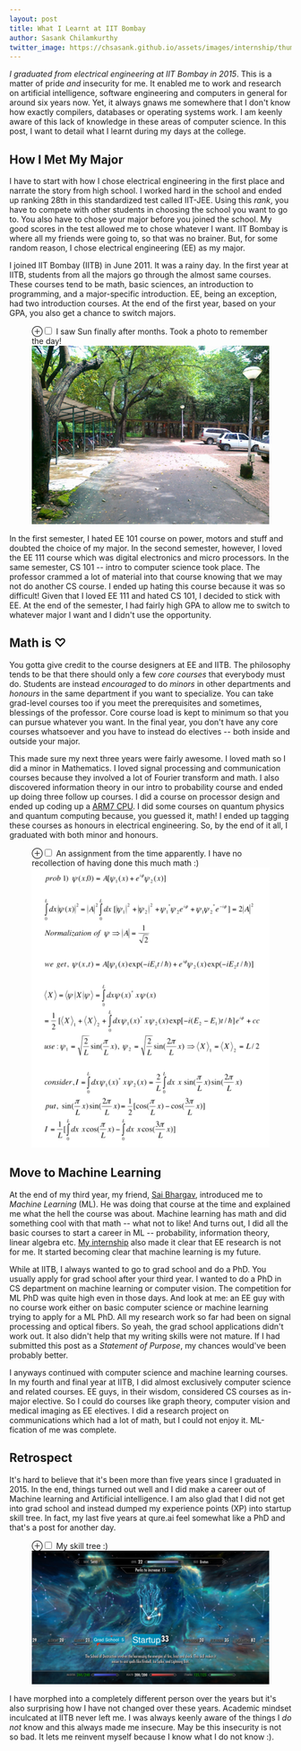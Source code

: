 ```yaml
---
layout: post
title: What I Learnt at IIT Bombay
author: Sasank Chilamkurthy
twitter_image: https://chsasank.github.io/assets/images/internship/thumbnail.png
---
```


*I graduated from electrical engineering at IIT Bombay in 2015*. This is a matter of pride *and* insecurity for me. It enabled me to work and research on artificial intelligence, software engineering and computers in general for around six years now. Yet, it always gnaws me somewhere that I don't know how exactly compilers, databases or operating systems work. I am keenly aware of this lack of knowledge in these areas of computer science. In this post, I want to detail what I learnt during my days at the college.

## How I Met My Major

I have to start with how I chose electrical engineering in the first place and narrate the story from high school. I worked hard in the school and ended up ranking 28th in this standardized test called IIT-JEE. Using this *rank*, you have to compete with other students in choosing the school you want to go to. You also have to chose your major before you joined the school. My good scores in the test allowed me to chose whatever I want. IIT Bombay is where all my friends were going to, so that was no brainer. But, for some random reason, I chose electrical engineering (EE) as my major. 


I joined IIT Bombay (IITB) in June 2011. It was a rainy day. In the first year at IITB, students from all the majors go through the almost same courses. These courses tend to be math, basic sciences, an introduction to programming, and a major-specific introduction. EE, being an exception, had two introduction courses. At the end of the first year, based on your GPA, you also get a chance to switch majors. 

<figure>
<label for="mn-fig-0" class="margin-toggle">⊕</label><input type="checkbox" id="mn-fig-0" class="margin-toggle">
<span class="marginnote">I saw Sun finally after months. Took a photo to remember the day!</span>
<img src="/assets/images/random/iitb_initial_days.jpg" alt="No rain after a lot of days">
</figure>

In the first semester, I hated  EE 101 course on power, motors and stuff and doubted the choice of my major. In the second semester, however, I loved the EE 111 course which was digital electronics and micro processors. In the same semester, CS 101 -- intro to computer science took place. The professor crammed a lot of material into that course knowing that we may not do another CS course. I ended up hating this course because it was so difficult! Given that I loved EE 111 and hated CS 101, I decided to stick with EE. At the end of the semester, I had fairly high GPA to allow me to switch to whatever major I want and I didn't use the opportunity.

## Math is ♡

You gotta give credit to the course designers at EE and IITB. The philosophy tends to be that there should only a few *core courses* that everybody must do. Students are instead *encouraged* to do *minors* in other departments and *honours* in the same department if you want to specialize. You can take grad-level courses too if you meet the prerequisites and sometimes, blessings of the professor. Core course load is kept to minimum so that you can pursue whatever you want. In the final year, you don't have any core courses whatsoever and you have to instead do electives -- both inside and outside your major. 

This made sure my next three years were fairly awesome. I loved math so I did a minor in Mathematics. I loved signal processing and communication courses because they involved a lot of Fourier transform and math. I also discovered information theory in our intro to probability course and ended up doing three follow up courses. I did a course on processor design and ended up coding up a [ARM7 CPU](https://github.com/chsasank/ARM7/). I did some courses on quantum physics and quantum computing because, you guessed it, math! I ended up tagging these courses as honours in electrical engineering. So, by the end of it all, I graduated with both minor and honours.

<figure>
<label for="mn-fig-1" class="margin-toggle">⊕</label><input type="checkbox" id="mn-fig-1" class="margin-toggle">
<span class="marginnote">An assignment from the time apparently. I have no recollection of having done this much math :)</span>
<img src="assets/images/my_notes.png">
</figure>

## Move to Machine Learning

At the end of my third year, my friend, [Sai Bhargav](https://www.linkedin.com/in/sai-bhargav-yalamanchi/), introduced me to *Machine Learning* (ML). He was doing that course at the time and explained me what the hell the course was about. Machine learning has math and did something cool with that math -- what not to like! And turns out, I did all the basic courses to start a career in ML -- probability, information theory, linear algebra etc. [My internship](https://chsasank.github.io/an-ode-to-my-internship-quebec.html) also made it clear that EE research is not for me. It started becoming clear that machine learning is my future.

While at IITB, I always wanted to go to grad school and do a PhD. You usually apply for grad school after your third year. I wanted to do a PhD in CS department on machine learning or computer vision. The competition for ML PhD was quite high even in those days. And look at me: an EE guy with no course work either on basic computer science or machine learning trying to apply for a ML PhD. All my research work so far had been on signal processing and optical fibers. So yeah, the grad school applications didn't work out. It also didn't help that my writing skills were not mature. If I had submitted this post as a *Statement of Purpose*, my chances would've been probably better.

I anyways continued with computer science and machine learning courses. In my fourth and final year at IITB, I did almost exclusively computer science and related courses. EE guys, in their wisdom, considered CS courses as in-major elective. So I could do courses like graph theory, computer vision and medical imaging as EE electives. I did a research project on communications which had a lot of math, but I could not enjoy it. ML-fication of me was complete. 

## Retrospect

It's hard to believe that it's been more than five years since I graduated in 2015. In the end, things turned out well and I did make a career out of Machine learning and Artificial intelligence. I am also glad that I did not get into grad school and instead dumped my experience points (XP) into startup skill tree. In fact, my last five years at qure.ai feel somewhat like a PhD and that's a post for another day.

<figure>
<label for="mn-fig-2" class="margin-toggle">⊕</label><input type="checkbox" id="mn-fig-2" class="margin-toggle">
<span class="marginnote">My skill tree :)</span>
<img src="assets/images/random/skill_tree.jpg">
</figure>

I have morphed into a completely different person over the years but it's also surprising how I have not changed over these years. Academic mindset inculcated at IITB never left me. I was always keenly aware of the things I *do not* know and this always made me insecure. May be this insecurity is not so bad. It lets me reinvent myself because I know what I do not know :).
